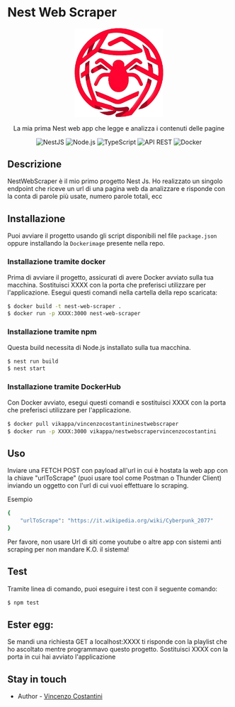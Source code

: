 # Nest Web Scraper
<p align="center">
  <img src="./media/webscraperlogo.png" width="200" alt="Nest Logo" />
</p>
  <p align="center">La mia prima Nest web app che legge e analizza i contenuti delle pagine</p>
    <p align="center">

<div align="center" style=" margin-bottom: 20px; gap: 2px;">
  <img src="https://img.shields.io/badge/NestJS-%23E0234E.svg?style=for-the-badge&logo=nestjs&logoColor=white" alt="NestJS" />
  <img src="https://img.shields.io/badge/Node.js-43853D?style=for-the-badge&logo=node.js&logoColor=white" alt="Node.js" />
  <img src="https://img.shields.io/badge/TypeScript-007ACC?style=for-the-badge&logo=typescript&logoColor=white" alt="TypeScript" />
<img src="https://img.shields.io/badge/API-REST-blue?style=for-the-badge" alt="API REST" />
<img src="https://img.shields.io/badge/Docker-%232496ED.svg?style=for-the-badge&logo=docker&logoColor=white" alt="Docker" />
</div>

## Descrizione

<p>NestWebScraper è il mio primo progetto Nest Js. Ho realizzato un singolo endpoint che riceve un url di una pagina web da analizzare e risponde con la conta di parole più usate, numero parole totali, ecc</p>

## Installazione

Puoi avviare il progetto usando gli script disponibili nel file `package.json` oppure installando la `Dockerimage` presente nella repo. 

### Installazione tramite docker

Prima di avviare il progetto, assicurati di avere Docker avviato sulla tua macchina.
Sostituisci XXXX con la porta che preferisci utilizzare per l'applicazione. Esegui questi comandi nella cartella della repo scaricata:
```bash
$ docker build -t nest-web-scraper .
$ docker run -p XXXX:3000 nest-web-scraper
```

### Installazione tramite npm

Questa build necessita di Node.js installato sulla tua macchina.

```bash
$ nest run build
$ nest start
```

### Installazione tramite DockerHub
Con Docker avviato, esegui questi comandi e sostituisci XXXX con la porta che preferisci utilizzare per l'applicazione.
```bash
$ docker pull vikappa/vincenzocostantininestwebscraper
$ docker run -p XXXX:3000 vikappa/nestwebscrapervincenzocostantini
```

## Uso
<p>Inviare una FETCH POST con payload all'url in cui è hostata la web app con la chiave "urlToScrape" (puoi usare tool come Postman o Thunder Client) inviando un oggetto con l'url di cui vuoi effettuare lo scraping.</p>
<p>Esempio</p>

```bash
{
    "urlToScrape": "https://it.wikipedia.org/wiki/Cyberpunk_2077"
}
```
<p>Per favore, non usare Url di siti come youtube o altre app con sistemi anti scraping per non mandare K.O. il sistema!</p>

## Test

Tramite linea di comando, puoi eseguire i test con il seguente comando:
```bash
$ npm test
```

## Ester egg:

<p>Se mandi una richiesta GET a localhost:XXXX ti risponde con la playlist che ho ascoltato mentre programmavo questo progetto. Sostituisci XXXX con la porta in cui hai avviato l'applicazione</p>

## Stay in touch

- Author - <a href="https://vincenzocostantinicvnext.vercel.app/" target="_blank">Vincenzo Costantini</a>

